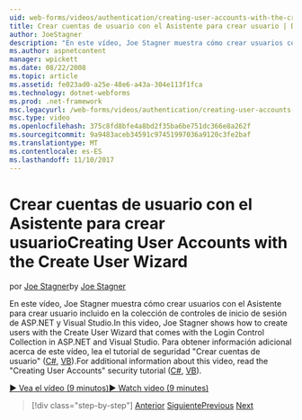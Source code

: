 ```yaml
---
uid: web-forms/videos/authentication/creating-user-accounts-with-the-create-user-wizard
title: Crear cuentas de usuario con el Asistente para crear usuario | Documentos de Microsoft
author: JoeStagner
description: "En este vídeo, Joe Stagner muestra cómo crear usuarios con el Asistente para crear usuario incluido en la colección de controles de inicio de sesión de ASP.NET y Visual Studio. F...."
ms.author: aspnetcontent
manager: wpickett
ms.date: 08/22/2008
ms.topic: article
ms.assetid: fe023ad0-a25e-48e6-a43a-304e113f1fca
ms.technology: dotnet-webforms
ms.prod: .net-framework
msc.legacyurl: /web-forms/videos/authentication/creating-user-accounts-with-the-create-user-wizard
msc.type: video
ms.openlocfilehash: 375c8fd8bfe4a8bd2f35ba6be751dc366e8a262f
ms.sourcegitcommit: 9a9483aceb34591c97451997036a9120c3fe2baf
ms.translationtype: MT
ms.contentlocale: es-ES
ms.lasthandoff: 11/10/2017
---
```

<a name="creating-user-accounts-with-the-create-user-wizard"></a><span data-ttu-id="c43b4-104">Crear cuentas de usuario con el Asistente para crear usuario</span><span class="sxs-lookup"><span data-stu-id="c43b4-104">Creating User Accounts with the Create User Wizard</span></span>
====================
<span data-ttu-id="c43b4-105">por [Joe Stagner](https://github.com/JoeStagner)</span><span class="sxs-lookup"><span data-stu-id="c43b4-105">by [Joe Stagner](https://github.com/JoeStagner)</span></span>

<span data-ttu-id="c43b4-106">En este vídeo, Joe Stagner muestra cómo crear usuarios con el Asistente para crear usuario incluido en la colección de controles de inicio de sesión de ASP.NET y Visual Studio.</span><span class="sxs-lookup"><span data-stu-id="c43b4-106">In this video, Joe Stagner shows how to create users with the Create User Wizard that comes with the Login Control Collection in ASP.NET and Visual Studio.</span></span> <span data-ttu-id="c43b4-107">Para obtener información adicional acerca de este vídeo, lea el tutorial de seguridad "Crear cuentas de usuario" ([C#](../../overview/older-versions-security/membership/creating-user-accounts-cs.md), [VB](../../overview/older-versions-security/membership/creating-user-accounts-vb.md)).</span><span class="sxs-lookup"><span data-stu-id="c43b4-107">For additional information about this video, read the "Creating User Accounts" security tutorial ([C#](../../overview/older-versions-security/membership/creating-user-accounts-cs.md), [VB](../../overview/older-versions-security/membership/creating-user-accounts-vb.md)).</span></span>

[<span data-ttu-id="c43b4-108">&#9654; Vea el vídeo (9 minutos)</span><span class="sxs-lookup"><span data-stu-id="c43b4-108">&#9654; Watch video (9 minutes)</span></span>](https://channel9.msdn.com/Blogs/ASP-NET-Site-Videos/creating-user-accounts-with-the-create-user-wizard)

>[!div class="step-by-step"]
<span data-ttu-id="c43b4-109">[Anterior](changing-membership-settings-in-the-default-membership-schema.md)
[Siguiente](creating-user-accounts-programmatically.md)</span><span class="sxs-lookup"><span data-stu-id="c43b4-109">[Previous](changing-membership-settings-in-the-default-membership-schema.md)
[Next](creating-user-accounts-programmatically.md)</span></span>
